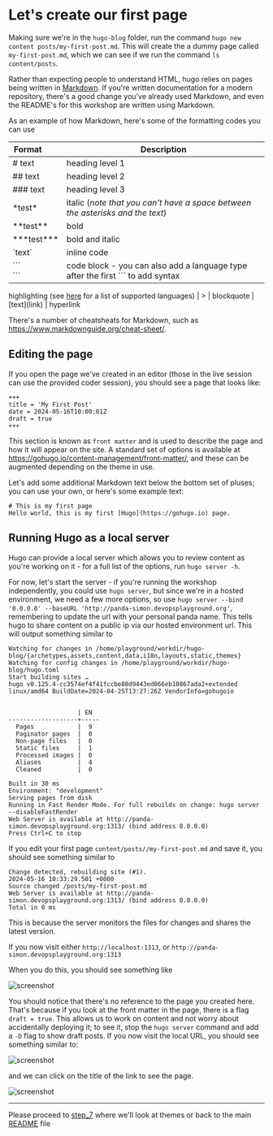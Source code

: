 # Let's create our first page

Making sure we're in the `hugo-blog` folder, run the command `hugo new content posts/my-first-post.md`. 
This will create the a dummy page called `my-first-post.md`, which we can see if we run the command `ls content/posts`.

Rather than expecting people to understand HTML, hugo relies on pages being written in 
[Markdown](https://www.markdownguide.org/). If you're written documentation for a modern repository, 
there's a good change you've already used Markdown, and even the README's for this workshop are written using Markdown.

As an example of how Markdown, here's some of the formatting codes you can use

| Format&nbsp;&nbsp;&nbsp;&nbsp;&nbsp;&nbsp;&nbsp; | Description
|--|--|
|\# text | heading level 1
| \#\# text | heading level 2
| \#\#\# text | heading level 3
| \*test\* | italic (*note that you can't have a space between the asterisks and the text*)
| \*\*test\*\* | bold
| \*\*\*test\*\*\* | bold and italic
| \`text\` | inline code
|\`\`\`<br />``` | code block - you can also add a language type after the first \`\`\` to add syntax 
highlighting (see [here](https://gohugo.io/content-management/syntax-highlighting/) for a list of supported languages)
| \> | blockquote
| \[text](link) | hyperlink

There's a number of cheatsheats for Markdown, such as https://www.markdownguide.org/cheat-sheet/.

## Editing the page
If you open the page we've created in an editor (those in the live session can use 
the provided coder session), you should see a page that looks like:

```
+++
title = 'My First Post'
date = 2024-05-16T10:00:01Z
draft = true
+++
```
This section is known as `front matter` and is used to describe the page and how it will appear 
on the site. A standard set of options is available at https://gohugo.io/content-management/front-matter/, 
and these can be augmented depending on the theme in use.

Let's add some additional Markdown text below the bottom set of pluses; you 
can use your own, or here's some example text:

```
# This is my first page
Hello world, this is my first [Hugo](https://gohugo.io) page.

```

## Running Hugo as a local server
Hugo can provide a local server which allows you to review content as you're working on it - for a full
list of the options, run `hugo server -h`.

For now, let's start the server - if you're running the workshop independently, you could use `hugo server`,
but since we're in a hosted environment, we need a few more options, so use 
`hugo server --bind '0.0.0.0' --baseURL 'http://panda-simon.devopsplayground.org'`, remembering to update
the url with your personal panda name. This tells hugo to share content on a public ip via our hosted environment
url. This will output something similar to 
```
Watching for changes in /home/playground/workdir/hugo-blog/{archetypes,assets,content,data,i18n,layouts,static,themes}
Watching for config changes in /home/playground/workdir/hugo-blog/hugo.toml
Start building sites … 
hugo v0.125.4-cc3574ef4f41fccbe88d9443ed066eb10867ada2+extended linux/amd64 BuildDate=2024-04-25T13:27:26Z VendorInfo=gohugoio


                   | EN  
-------------------+-----
  Pages            |  9  
  Paginator pages  |  0  
  Non-page files   |  0  
  Static files     |  1  
  Processed images |  0  
  Aliases          |  4  
  Cleaned          |  0  

Built in 30 ms
Environment: "development"
Serving pages from disk
Running in Fast Render Mode. For full rebuilds on change: hugo server --disableFastRender
Web Server is available at http://panda-simon.devopsplayground.org:1313/ (bind address 0.0.0.0) 
Press Ctrl+C to stop
```

If you edit your first page `content/posts//my-first-post.md` and save it, you should see something
similar to 
```
Change detected, rebuilding site (#1).
2024-05-16 10:33:29.501 +0000
Source changed /posts/my-first-post.md
Web Server is available at http://panda-simon.devopsplayground.org:1313/ (bind address 0.0.0.0)
Total in 0 ms
```
This is because the server monitors the files for changes and shares the latest version.

If you now visit either `http://localhost:1313`, or `http://panda-simon.devopsplayground.org:1313`

When you do this, you should see something like 

![screenshot](/images/sshot_08_01.png)

You should notice that there's no reference to the page you created here. That's because if you
look at the front matter in the page, there is a flag `draft = true`. This allows us to work
on content and not worry about accidentally deploying it; to see it, stop the `hugo server` command
and add a `-D` flag to show draft posts. If you now visit the local URL, you should see something
similar to:

![screenshot](/images/sshot_08_02.png)

and we can click on the title of the link to see the page.

![screenshot](/images/sshot_08_03.png)

---
Please proceed to [step_7](../step_7/README.md) where we'll look at themes or
back to the main [README](../../README.md) file